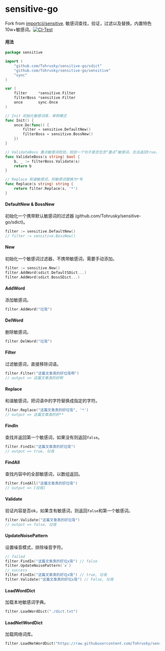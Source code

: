 # sensitive-go

Fork from [importcjj/sensitive](https://github.com/importcjj/sensitive).
敏感词查找，验证，过滤以及替换。内置特色10w+敏感词。[![CI-Test](https://github.com/Tohrusky/sensitive-go/actions/workflows/CI-Test.yml/badge.svg)](https://github.com/Tohrusky/sensitive-go/actions/workflows/CI-Test.yml)

#### 用法

```go
package sensitive

import (
	"github.com/Tohrusky/sensitive-go/sdict"
	"github.com/Tohrusky/sensitive-go/sensitive"
	"sync"
)

var (
	filter     *sensitive.Filter
	filterBoss *sensitive.Filter
	once       sync.Once
)

// Init 初始化敏感词库，单例模式
func Init() {
	once.Do(func() {
		filter = sensitive.DefaultNew()
		filterBoss = sensitive.BossNew()
	})
}

// ValidateBoss 重点敏感词校验，校验一个句子是否包含“重点”敏感词，合法返回true，有敏感内容返回false
func ValidateBoss(s string) bool {
	b, _ := filterBoss.Validate(s)
	return b
}

// Replace 和谐敏感词，将敏感词替换为*号
func Replace(s string) string {
	return filter.Replace(s, '*')
}
```

#### DefaultNew & BossNew

初始化一个携带默认敏感词的过滤器 (github.com/Tohrusky/sensitive-go/sdict)。

```go
filter := sensitive.DefaultNew()
// filter := sensitive.BossNew()
```

#### New

初始化一个敏感词过滤器，不携带敏感词，需要手动添加。

```go
filter := sensitive.New()
filter.AddWord(sdict.DefaultSDict...)
filter.AddWord(sdict.BossSDict...)
```

#### AddWord

添加敏感词。

```go
filter.AddWord("垃圾")
```

#### DelWord

删除敏感词。

```go
filter.DelWord("垃圾")
```

#### Filter

过滤敏感词，直接移除词语。

```go
filter.Filter("这篇文章真的好垃圾啊")
// output => 这篇文章真的好啊
```

#### Replace

和谐敏感词，把词语中的字符替换成指定的字符。

```go
filter.Replace("这篇文章真的好垃圾", '*')
// output => 这篇文章真的好**
```

#### FindIn

查找并返回第一个敏感词，如果没有则返回`false`。

```go
filter.FindIn("这篇文章真的好垃圾")
// output => true, 垃圾
```

#### FindAll

查找内容中的全部敏感词，以数组返回。

```go
filter.FindAll("这篇文章真的好垃圾")
// output => [垃圾]
```

#### Validate

验证内容是否ok，如果含有敏感词，则返回`false`和第一个敏感词。

```go
filter.Validate("这篇文章真的好垃圾")
// output => false, 垃圾
```

#### UpdateNoisePattern

设置噪音模式，排除噪音字符。

```go
// failed
filter.FindIn("这篇文章真的好垃x圾") // false
filter.UpdateNoisePattern(`x`)
// success
filter.FindIn("这篇文章真的好垃x圾") // true, 垃圾
filter.Validate("这篇文章真的好垃x圾") // False, 垃圾
```

#### LoadWordDict

加载本地敏感词字典。

```go
filter.LoadWordDict("./dict.txt")
```

#### LoadNetWordDict

加载网络词库。

```go
filter.LoadNetWordDict("https://raw.githubusercontent.com/Tohrusky/sensitive-go/main/dict/dict.txt")
```